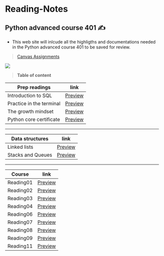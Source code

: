 # Reading-Notes
## Python advanced course 401 ✍️
- This web site will inlcude all the highligths and documentations needed in the Python advanced course 401 to be saved for review. 

> [Canvas Assignments](https://canvas.instructure.com/courses/4333667/assignments)

![](https://media.giphy.com/media/uB86ZyWQsnFSGYe2sA/giphy.gif)

> **Table of content**

| Prep readings | link |
| ----------- | ----------- |
| Introduction to SQL  | [Preview](https://dialaabulkhail.github.io/Reading-Notes/intro_to_sql) |
| Practice in the terminal | [Preview](https://dialaabulkhail.github.io/Reading-Notes/practice_in_terminal) |
| The growth mindset | [Preview](https://dialaabulkhail.github.io/Reading-Notes/the_growth_midset) |
| Python core certificate | [Preview](https://www.sololearn.com/certificates/course/en/25082172/1073/landscape/png) |
_______________________________________________________

| Data structures | link |
| ----------- | ----------- |
| Linked lists | [Preview](https://dialaabulkhail.github.io/Reading-Notes/Linked_lists) |
| Stacks and Queues | [Preview](https://dialaabulkhail.github.io/Reading-Notes/Stacks_and_Queues) |
_______________________________________________________

| Course | link |
| ----------- | ----------- |
| Reading01 | [Preview](https://dialaabulkhail.github.io/Reading-Notes/Read_Class01) |
| Reading02 | [Preview](https://dialaabulkhail.github.io/Reading-Notes/Read_Class02) |
| Reading03 | [Preview](https://dialaabulkhail.github.io/Reading-Notes/Read_Class03) |
| Reading04 | [Preview](https://dialaabulkhail.github.io/Reading-Notes/Read_Class04) |
| Reading06 | [Preview](https://dialaabulkhail.github.io/Reading-Notes/Read_Class06) |
| Reading07 | [Preview](https://dialaabulkhail.github.io/Reading-Notes/Read_Class07) |
| Reading08 | [Preview](https://dialaabulkhail.github.io/Reading-Notes/Read_Class08) |
| Reading09 | [Preview](https://dialaabulkhail.github.io/Reading-Notes/Read_Class09) |
| Reading11 | [Preview](https://dialaabulkhail.github.io/Reading-Notes/Read_Class11) |







